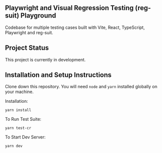 ## Playwright and Visual Regression Testing (reg-suit) Playground

Codebase for multiple testing cases built with Vite, React, TypeScript, Playwright and reg-suit.

## Project Status

This project is currently in development.


## Installation and Setup Instructions

Clone down this repository. You will need `node` and `yarn` installed globally on your machine.  

Installation:

``yarn install``

To Run Test Suite:  

``yarn test-cr`` 

To Start Dev Server:

``yarn dev``  
